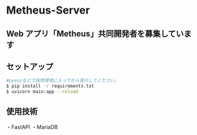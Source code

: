 # Metheus-Server

## Web アプリ「Metheus」共同開発者を募集しています

## セットアップ

```bash
#pyenvなどで仮想環境に入ってから実行してください。
$ pip install -r requirements.txt
$ uvicorn main:app --reload
```

## 使用技術

・FastAPI
・MariaDB
